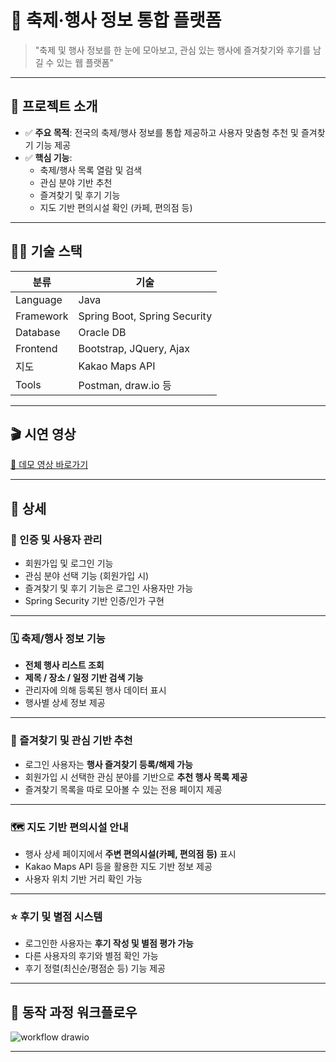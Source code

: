 # 📌 축제·행사 정보 통합 플랫폼

> "축제 및 행사 정보를 한 눈에 모아보고, 관심 있는 행사에 즐겨찾기와 후기를 남길 수 있는 웹 플랫폼"

---

## 🚀 프로젝트 소개

- ✅ **주요 목적**: 전국의 축제/행사 정보를 통합 제공하고 사용자 맞춤형 추천 및 즐겨찾기 기능 제공
- ✅ **핵심 기능**:
  - 축제/행사 목록 열람 및 검색
  - 관심 분야 기반 추천
  - 즐겨찾기 및 후기 기능
  - 지도 기반 편의시설 확인 (카페, 편의점 등)

---

## 🧑‍💻 기술 스택

| 분류       | 기술                         |
|------------|------------------------------|
| Language   | Java                         |
| Framework  | Spring Boot, Spring Security |
| Database   | Oracle DB                    |
| Frontend   | Bootstrap, JQuery, Ajax      |
| 지도       | Kakao Maps API               |
| Tools      | Postman, draw.io 등          |

---

## 🎬 시연 영상  
[🎥 데모 영상 바로가기](https://youtu.be/ujvGqCs3zXM)

---

## 📑 상세

### 🔐 인증 및 사용자 관리

- 회원가입 및 로그인 기능
- 관심 분야 선택 기능 (회원가입 시)
- 즐겨찾기 및 후기 기능은 로그인 사용자만 가능
- Spring Security 기반 인증/인가 구현

---

### 🗓️ 축제/행사 정보 기능

- **전체 행사 리스트 조회**
- **제목 / 장소 / 일정 기반 검색 기능**
- 관리자에 의해 등록된 행사 데이터 표시
- 행사별 상세 정보 제공

---

### 🌟 즐겨찾기 및 관심 기반 추천

- 로그인 사용자는 **행사 즐겨찾기 등록/해제 가능**
- 회원가입 시 선택한 관심 분야를 기반으로 **추천 행사 목록 제공**
- 즐겨찾기 목록을 따로 모아볼 수 있는 전용 페이지 제공

---

### 🗺️ 지도 기반 편의시설 안내

- 행사 상세 페이지에서 **주변 편의시설(카페, 편의점 등)** 표시
- Kakao Maps API 등을 활용한 지도 기반 정보 제공
- 사용자 위치 기반 거리 확인 가능

---

### ⭐ 후기 및 별점 시스템

- 로그인한 사용자는 **후기 작성 및 별점 평가 가능**
- 다른 사용자의 후기와 별점 확인 가능
- 후기 정렬(최신순/평점순 등) 기능 제공

---

## 🧭 동작 과정 워크플로우

![workflow drawio](https://github.com/AlwaysAwake-ww/fesforus/assets/32862865/33434ab9-a66e-4960-b99f-ad3dd15e077b)

---

<!-- 상세동작 -->
<!-- ![image](https://user-images.githubusercontent.com/32862865/208608721-690574b8-deed-4531-88ef-df3bab4f52cf.png) -->

<!-- 
상세 설명 기존

축제 및 행사 정보를 한 눈에 모아볼 수 있는 홈페이지입니다!

관리자가 등록한 전체 축제/행사 목록을 확인하고 검색할 수 있습니다.

또한 로그인 이후, 즐겨찾기 등록을 통해 원하는 축제/행사를 따로 모아볼 수 있습니다.

회원가입 시 설정했던 관심분야에 맞는 축제/행사 정보를 모아볼 수 있습니다.

축제/행사에 대한 정보와 더불어 지도를 통해 편의점, 카페 등의 편의시설 위치를 확인할 수 있습니다.

다른 사용자가 남긴 별점과 후기를 확인할 수 있습니다.
-->

